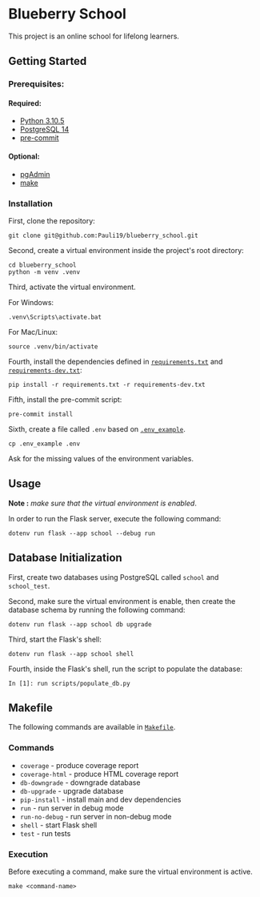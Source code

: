 # Blueberry School

This project is an online school for lifelong learners.

## Getting Started

### Prerequisites:

#### Required:

- [Python 3.10.5](https://www.python.org/downloads/)
- [PostgreSQL 14](https://www.postgresql.org/download/)
- [pre-commit](https://pre-commit.com/)

#### Optional:

- [pgAdmin](https://www.pgadmin.org/download/)
- [make](https://www.gnu.org/software/make/)

### Installation

First, clone the repository:

```
git clone git@github.com:Pauli19/blueberry_school.git
```

Second, create a virtual environment inside the project's root directory:

```
cd blueberry_school
python -m venv .venv
```
Third, activate the virtual environment.

For Windows:

```
.venv\Scripts\activate.bat
```

For Mac/Linux:

```
source .venv/bin/activate
```

Fourth, install the dependencies defined in [`requirements.txt`](./requirements.txt) and [`requirements-dev.txt`](./requirements-dev.txt):

```
pip install -r requirements.txt -r requirements-dev.txt
```

Fifth, install the pre-commit script:

```
pre-commit install
```

Sixth, create a file called `.env` based on [`.env_example`](./.env_example).

```
cp .env_example .env
```

Ask for the missing values of the environment variables.

## Usage

**Note :** _make sure that the virtual environment is enabled_.

In order to run the Flask server, execute the following command:

```
dotenv run flask --app school --debug run
```

## Database Initialization

First, create two databases using PostgreSQL called `school` and `school_test`.

Second, make sure the virtual environment is enable, then create the database
schema by running the following command:

```
dotenv run flask --app school db upgrade
```

Third, start the Flask's shell:

```
dotenv run flask --app school shell
```

Fourth, inside the Flask's shell, run the script to populate the database:

```
In [1]: run scripts/populate_db.py
```


## Makefile

The following commands are available in [`Makefile`](./Makefile).

### Commands

* `coverage` - produce coverage report
* `coverage-html` - produce HTML coverage report
* `db-downgrade` - downgrade database
* `db-upgrade` - upgrade database
* `pip-install` - install main and dev dependencies
* `run` - run server in debug mode
* `run-no-debug` - run server in non-debug mode
* `shell` - start Flask shell
* `test` - run tests

### Execution

Before executing a command, make sure the virtual environment is active.

```
make <command-name>
```
